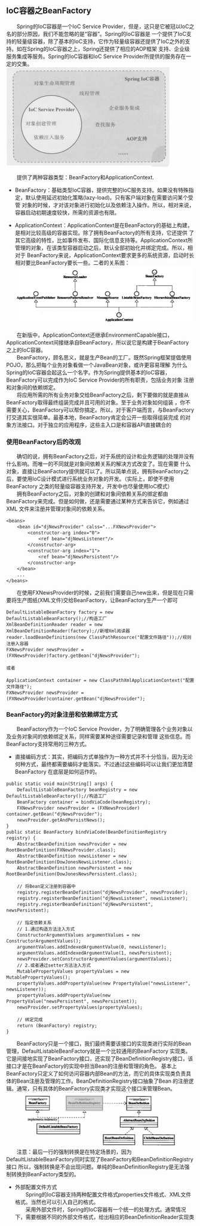 ## IoC容器之BeanFactory
&emsp;&emsp;Spring的IoC容器是一个IoC Service Provider，但是，这只是它被冠以IoC之名的部分原因，我们不能忽略的是“容器”。Spring的IoC容器是
一个提供了IoC支持的轻量级容器，除了基本的IoC支持，它作为轻量级容器还提供了IoC之外的支持。如在Spring的IoC容器之上，Spring还提供了相应的AOP框架
支持、企业级服务集成等服务。Spring的IoC容器和IoC Service Provider所提供的服务存在一定的交集。
<br>
![](image/beanfactory01.png)

&emsp;&emsp;提供了两种容器类型：BeanFactory和ApplicationContext.
<br>
- BeanFactory：基础类型IoC容器，提供完整的IoC服务支持。如果没有特殊指定，默认使用延迟初始化策略(lazy-load)。只有客户端对象在需要访问某个受管
对象的时候，才对该对象进行初始化以及依赖注入操作。所以，相对来说，容器启动初期速度较快，所需的资源也有限。

- ApplicationContext：ApplicationContext是在BeanFactory的基础上构建，是相对比较高级的容器实现。除了拥有BeanFactory的所有支持，它还提供
了其它高级的特性，比如事件发布、国际化信息支持等。ApplicationContext所管理的对象，在该类型容器启动之后，默认全部初始化并绑定完成。所以，相对于
BeanFactory来说，ApplicationContext要求更多的系统资源，启动时长相对要比BeanFactory要长一些。二者的关系图：
![](image/beanfactory02.png)

&emsp;&emsp;在新版中，ApplicationContext还继承EnvironmentCapable接口，ApplicationContext间接继承自BeanFactory，所以说它是构建于BeanFactory
之上的IoC容器。
<br>
&emsp;&emsp;BeanFactory，顾名思义，就是生产Bean的工厂。既然Spring框架提倡使用POJO，那么把每个业务对象看做一个JavaBean对象，或许更容易理解
为什么Spring的IoC容器会起这么一个名字。作为Spring提供基本的IoC容器，BeanFactory可以完成作为IoC Service Provider的所有职责，包括业务对象
注册和对象间的依赖绑定。
<br>
&emsp;&emsp;将应用所需的所有业务对象交给BeanFactory之后，剩下要做的就是直接从BeanFactory取得最终组装完成并且可用的对象。至于业务对象如何组装
，你不需要关心，BeanFactory可以帮你搞定。所以，对于客户端而言，与BeanFactory打交道其实很简单。最基本地，BeanFactory肯定会公开一些取得组装完成
的对象方法接口。对于独立的应用程序，这些主入口是和容器API直接耦合的
<br>

### 使用BeanFactory后的改观

&emsp;&emsp;确切的说，拥有BeanFactory之后，对于系统的设计和业务逻辑的处理并没有什么影响。而唯一的不同就是对象间依赖关系的解决方式改变了。现在需要
什么对象，直接让BeanFactory提供就可以了。所以简单点说，拥有BeanFactory之后，要使用IoC设计模式进行系统业务对象的开发。（实际上，即使不使用BeanFactory
之类的轻量级容器支持开发，开发中也尽量使用IoC模式）
<br>
&emsp;&emsp;拥有BeanFactory之后，对象的创建和对象间依赖关系的绑定都由BeanFactory来完成。但是如何做，还是需要通过某种方式来告诉它，例如通过XML
文件来注册并管理对象间的依赖关系。
    
    <beans>
        <bean id="djNewsProvider" calss="...FXNewsProvider">
            <constructor-arg index="0">
                <ref bean="djNewsListener"/>
            </constructor-arg>
            <constructor-arg index="1">
                <ref bean="djNewsPersistent"/>
            </constructor-arg>
        </bean>
        ...
    </beans>

&emsp;&emsp;在使用FXNewsProvider的时候，之前我们需要自己new出来，但是现在只需要将生产图纸(XML文件)交给BeanFactory，让BeanFactory生产一个即可
    
    DefaultListableBeanFactory factory = new DefaultListableBeanFactory();//构造工厂
    XmlBeanDefinitionReader reader = new XmlBeanDefinitionReader(factory);//新增Xml阅读器
    reader.loadBeanDefinitions(new ClassPathResource("配置文件路径"));//规则注册入容器
    FXNewsProvider newsProvider = (FXNewsProvider)factory.getBean("djNewsProvider");
    
    或者
    
    ApplicationContext container = new ClassPathXmlApplicationContext("配置文件路径");
    FXNewsProvider newsProvider = (FXNewsProvider)container.getBean("djNewsProvider");

### BeanFactory的对象注册和依赖绑定方式

&emsp;&emsp;BeanFactory作为一个IoC Service Provider，为了明确管理各个业务对象以及业务对象间的依赖绑定关系，同样需要某种途径需要记录和管理
这些信息。而BeanFactory支持常用的三种方式。
- 直接编码方式：其实，把编码方式单独作为一种方式并不十分恰当，因为无论何种方式，最终都需要编码才能落实。不过通过这些编码可以让我们更加清楚BeanFactory
在底层是如何运作的。
```    
public static void main(String[] args) {
    DefaultListableBeanFactory beanRegistry = new DefaultListableBeanFactory();//构造工厂
    BeanFactory container = bindViaCode(beanRegistry);
    FXNewsProvider newsProvider = (FXNewsProvider) container.getBean("djNewsProvider");
    newsProvider.getAndPersistNews();
}
public static BeanFactory bindViaCode(BeanDefinitionRegistry  registry) {
    AbstractBeanDefinition newsProvider = new RootBeanDefinition(FXNewsProvider.class);
    AbstractBeanDefinition newsListener = new RootBeanDefinition(DowJonesNewsListener.class);
    AbstractBeanDefinition newsPersistent = new RootBeanDefinition(DowJonesNewsPersistent.class);

    // 将Bean定义注册到容器中
    registry.registerBeanDefinition("djNewsProvider", newsProvider);
    registry.registerBeanDefinition("djNewsListener", newsListener);
    registry.registerBeanDefinition("djNewsPersistent", newsPersistent);

    // 指定依赖关系
    // 1.通过构造方法注入方式
    ConstructorArgumentValues argumentValues = new ConstructorArgumentValues();
    argumentValues.addIndexedArgumentValue(0, newsListener);
    argumentValues.addIndexedArgumentValue(1, newsPersistent);
    newsProvider.setConstructorArgumentValues(argumentValues);
    // 2.或者通过setter方法注入方式
    MutablePropertyValues propertyValues = new MutablePropertyValues();
    propertyValues.addPropertyValue(new PropertyValue("newsListener", newsListener));
    propertyValues.addPropertyValue(new PropertyValue("newsPersistent", newsPersistent));
    newsProvider.setPropertyValues(propertyValues);

    // 绑定完成
    return (BeanFactory) registry;
}
```
&emsp;&emsp;BeanFactory只是一个接口，我们最终需要该接口的实现类进行实际的Bean管理，DefaultListableBeanFactory就是一个比较通用的BeanFactory
实现类。它是间接地实现了BeanFactory接口，还实现了BeanDefinitionRegistry接口，该接口才是在BeanFactory的实现中担当Bean的注册和管理的角色。
基本上BeanFactory只定义了如何访问容器内部Bean的方法，而它的具体实现类负责具体的Bean注册及管理的工作。BeanDefinitionRegistry接口抽象了Bean
的注册逻辑。通常，只有具体的BeanFactory实现类才实现这个接口来管理Bean。
<br>
![](image/beanfactory03.png)
<br>
&emsp;&emsp;注意：最后一行的强制转换是在特定场景的，因为DefaultListableBeanFactory同时实现了BeanFactory和BeanDefinitionRegistry接口
所以，强制转换是不会出现问题。单纯的BeanDefinitionRegistry是无法强制转换到BeanFactory类型的。

- 外部配置文件方式<br>
&emsp;&emsp;Spring的IoC容器支持两种配置文件格式properties文件格式、XML文件格式。当然也可以引入自己的格式。<br>
&emsp;&emsp;采用外部文件时，Spring的IoC容器有一个统一的处理方式。通常情况下，需要根据不同的外部文件格式，给出相应的BeanDefinitionReader实现类
